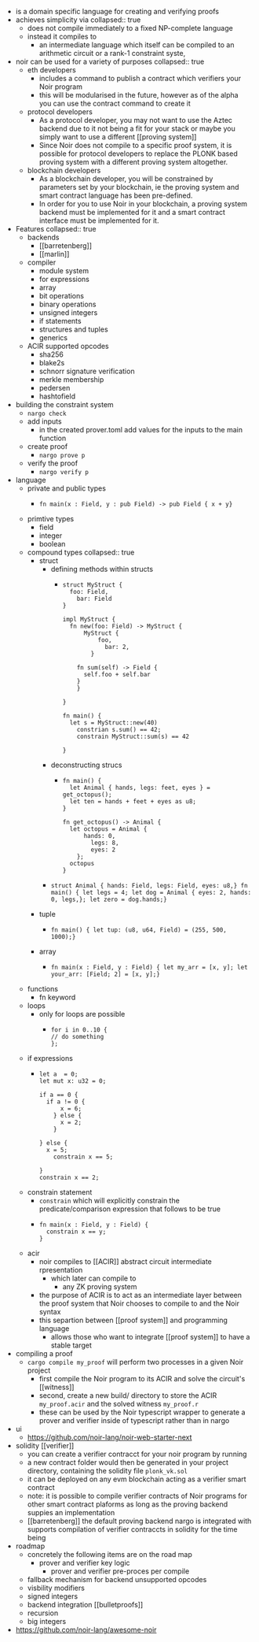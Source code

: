 - is a domain specific language for creating and verifying proofs
- achieves simplicity via
  collapsed:: true
	- does not compile immediately to a fixed NP-complete language
	- instead it compiles to
		- an intermediate language which itself can be compiled to an arithmetic circuit or a rank-1 constraint syste,
- noir can be used for a variety of purposes
  collapsed:: true
	- eth developers
		- includes a command to publish a contract which verifiers your Noir program
		- this will be modularised in the future, however as of the alpha you can use the contract command to create it
	- protocol developers
		- As a protocol developer, you may not want to use the Aztec backend due to it not being a fit for your stack or maybe you simply want to use a different [[proving system]]
		- Since Noir does not compile to a specific proof system, it is possible for protocol developers to replace the PLONK based proving system with a different proving system altogether.
	- blockchain developers
		- As a blockchain developer, you will be constrained by parameters set by your blockchain, ie the proving system and smart contract language has been pre-defined.
		- In order for you to use Noir in your blockchain, a proving system backend must be implemented for it and a smart contract interface must be implemented for it.
- Features
  collapsed:: true
	- backends
		- [[barretenberg]]
		- [[marlin]]
	- compiler
		- module system
		- for expressions
		- array
		- bit operations
		- binary operations
		- unsigned integers
		- if statements
		- structures and tuples
		- generics
	- ACIR supported opcodes
		- sha256
		- blake2s
		- schnorr signature verification
		- merkle membership
		- pedersen
		- hashtofield
- building the constraint system
	- `nargo check`
	- add inputs
		- in the created prover.toml add values for the inputs to the main function
	- create proof
		- `nargo prove p`
	- verify the proof
		- `nargo verify p`
- language
	- private and public types
		- ```
		  fn main(x : Field, y : pub Field) -> pub Field { x + y}
		  
		  ```
	- primtive types
		- field
		- integer
		- boolean
	- compound types
	  collapsed:: true
		- struct
			- defining methods within structs
				- ```
				  struct MyStruct {
				  	foo: Field,
				      bar: Field
				  }
				  
				  impl MyStruct {
				  	fn new(foo: Field) -> MyStruct {
				      	MyStruct {
				          	foo,
				              bar: 2,
				          }
				      
				      fn sum(self) -> Field {
				      	self.foo + self.bar
				      }
				      }
				  
				  }
				  
				  fn main() {
				  	let s = MyStruct::new(40)
				      constrian s.sum() == 42;
				      constrain MyStruct::sum(s) == 42
				  
				  }
				  ```
			- deconstructing strucs
				- ```
				  fn main() {
				  	let Animal { hands, legs: feet, eyes } = get_octopus(); 
				  	let ten = hands + feet + eyes as u8;
				  }
				  
				  fn get_octopus() -> Animal {
				  	let octopus = Animal {
				      	hands: 0,
				          legs: 8,
				          eyes: 2
				      };
				  	octopus
				  }
				  ```
			- ```
			  struct Animal { hands: Field, legs: Field, eyes: u8,} fn main() { let legs = 4; let dog = Animal { eyes: 2, hands: 0, legs,}; let zero = dog.hands;}
			  ```
		- tuple
			- ```
			  fn main() { let tup: (u8, u64, Field) = (255, 500, 1000);}
			  ```
		- array
			- ```
			  fn main(x : Field, y : Field) { let my_arr = [x, y]; let your_arr: [Field; 2] = [x, y];}
			  
			  ```
	- functions
		- fn keyword
	- loops
		- only for loops are possible
			- ```
			  for i in 0..10 {
			  // do something
			  };
			  
			  ```
	- if expressions
		- ```
		  let a  = 0;
		  let mut x: u32 = 0;
		  
		  if a == 0 {
		  	if a != 0 {
		      	x = 6;
		      } else {
		      	x = 2;
		      }
		  
		  } else {
		  	x = 5;
		      constrain x == 5;
		  
		  }
		  constrain x == 2;
		  
		  ```
	- constrain statement
		- `constrain` which will explicitly constrain the predicate/comparison expression that follows to be true
		- ```
		  fn main(x : Field, y : Field) {
		  	constrain x == y;
		  }
		  
		  ```
	- acir
		- noir compiles to [[ACIR]] abstract circuit intermediate rpresentation
			- which later can compile to
				- any ZK proving system
		- the purpose of ACIR is to act as an intermediate layer between the proof system that Noir chooses to compile to and the Noir syntax
		- this separtion between [[proof system]] and programming language
			- allows those who want to integrate [[proof system]] to have  a stable target
- compiling a proof
	- `cargo compile my_proof` will perform two processes in a given Noir project
		- first compile the Noir program to its ACIR and solve the circuit's [[witness]]
		- second, create a new build/ directory to store the ACIR `my_proof.acir` and the solved witness `my_proof.r`
		- these can be used by the Noir typescript wrapper to generate a prover and verifier inside of typescript rather than in nargo
- ui
	- https://github.com/noir-lang/noir-web-starter-next
- solidity [[verifier]]
	- you can create a verifier contracct for your noir program by running
	- a new contract folder would then be generated in your project directory, containing the solidity file `plonk_vk.sol`
	- it can be deployed on any evm blockchain acting as a verifier smart contract
	- note: it is possible to compile verifier contracts of Noir programs for other smart contract plaforms as long as the proving backend suppies an implementation
	- [[barretenberg]] the default proving backend nargo is integrated with supports compilation of verifier contraccts in solidity for the time being
- roadmap
	- concretely the following items are on the road map
		- prover and verifier key logic
			- prover and verifier pre-proces per compile
	- fallback mechanism for backend unsupported opcodes
	- visbility modifiers
	- signed integers
	- backend integration [[bulletproofs]]
	- recursion
	- big integers
- https://github.com/noir-lang/awesome-noir